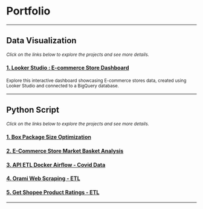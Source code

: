 # Portfolio
---
## Data Visualization
<span style="font-size: smaller;"><i>Click on the links below to explore the projects and see more details.</i></span>
#### [1. Looker Studio : E-commerce Store Dashboard](https://lookerstudio.google.com/reporting/0a73cc2a-443b-4c7d-977c-193bbf1c8ac4)
<span style="font-size: smaller;">Explore this interactive dashboard showcasing E-commerce stores data, created using Looker Studio and connected to a BigQuery database.</span>

---
## Python Script
<span style="font-size: smaller;"><i>Click on the links below to explore the projects and see more details.</i></span>
#### [1. Box Package Size Optimization](https://www.kaggle.com/code/anggoletomi/package-box-size-optimization)
#### [2. E-Commerce Store Market Basket Analysis]()
#### [3. API ETL Docker Airflow - Covid Data](https://anggoletomi.github.io/md_pages/api_etl_pipeline_docker_airflow)
#### [4. Orami Web Scraping - ETL](https://anggoletomi.github.io/orami_web_scraping/orami_web_scraping.html)
#### [5. Get Shopee Product Ratings - ETL](https://anggoletomi.github.io/get_rating_shopee/get_rating_shopee.html)

---

